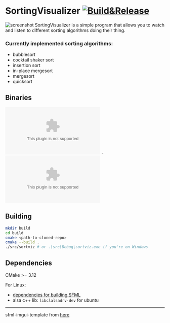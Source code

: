SortingVisualizer [![Build&Release](https://github.com/Tresonic/SortingVisualizer/actions/workflows/build.yml/badge.svg)](https://github.com/Tresonic/SortingVisualizer/actions/workflows/build.yml)
==========================
![screenshot](https://user-images.githubusercontent.com/37078118/152035644-c0ede538-abcd-4a7a-9637-a35f9c8da874.png)
SortingVisualizer is a simple program that allows you to watch and listen to different sorting algorithms doing their thing.
### Currently implemented sorting algorithms:
- bubblesort
- cocktail shaker sort
- insertion sort
- in-place mergesort
- mergesort
- quicksort

Binaries
--------
![linux](https://github.com/Tresonic/SortingVisualizer/releases/download/latest/linux.zip) - 
![windows](https://github.com/Tresonic/SortingVisualizer/releases/download/latest/windows.zip)

Building
--------

```sh
mkdir build
cd build
cmake <path-to-cloned-repo>
cmake --build .
./src/sortviz # or .\src\Debug\sortviz.exe if you're on Windows
```

Dependencies
---

CMake >= 3.12

For Linux:
- [dependencies for building SFML](https://www.sfml-dev.org/tutorials/2.5/compile-with-cmake.php#installing-dependencies)
- alsa c++ lib: `libclalsadrv-dev` for ubuntu

---
sfml-imgui-template from [here](https://github.com/eliasdaler/imgui-sfml-fetchcontent/tree/dev)
